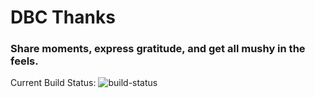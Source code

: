 # DBC Thanks

### Share moments, express gratitude, and get all mushy in the feels.

Current Build Status: ![build-status](https://circleci.com/gh/dukegreene/dbc-thanks.png?circle-token=46375044b066fe7b6ad565009a4a20495291dc8a)


